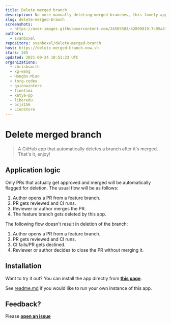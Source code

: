 ```yaml
---
title: Delete merged branch
description: No more manually deleting merged branches, this lovely app does it for you.
slug: delete-merged-branch
screenshots:
  - https://user-images.githubusercontent.com/24505883/42899819-7c05a47a-8ac7-11e8-8be9-9e3888f1bedc.gif
authors:
  - svanboxel
repository: svanboxel/delete-merged-branch
host: https://delete-merged-branch.now.sh
stars: 265
updated: 2021-09-24 10:51:23 UTC
organizations:
  - chrisbsmith
  - xg-wang
  - Hongbo-Miao
  - torg-codex
  - quinnwinters
  - finetimi
  - katya-pp
  - liberedu
  - pcjs156
  - LionStore
---
```


# Delete merged branch

> A GitHub app that automatically deletes a branch after it's merged. That's it, enjoy! 

## Application logic
Only PRs that actually get approved and merged will be automatically flagged for deletion. The usual flow will be as follows:
 1. Author opens a PR from a feature branch.
 2. PR gets reviewed and CI runs.
 3. Reviewer or author merges the PR.
 4. The feature branch gets deleted by this app.
 
The following flow doesn't result in deletion of the branch:
 1. Author opens a PR from a feature branch.
 2. PR gets reviewed and CI runs.
 3. CI fails/PR gets declined.
 4. Reviewer or author decides to close the PR without merging it.
 
## Installation

Want to try it out? You can install the app directly from [**this page**](https://github.com/apps/delete-merged-branch).

See [readme.md](https://github.com/SvanBoxel/delete-merged-branch/blob/master/README.md) if you would like to run your own instance of this app.

## Feedback?

Please [**open an issue**](https://github.com/SvanBoxel/delete-merged-branch/issues/new)
